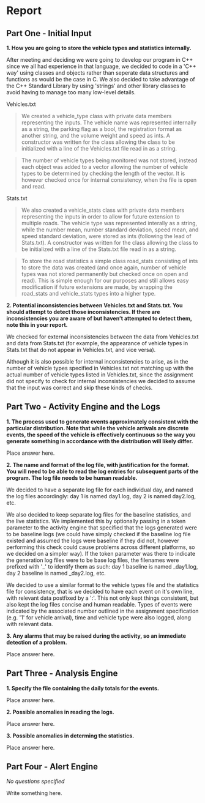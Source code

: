 # Report

## Part One - Initial Input

**1. How you are going to store the vehicle types and statistics internally.**

After meeting and deciding we were going to develop our program in C++ since we all had experience in that language, we decided to code in a 'C++ way' using classes and objects rather than seperate data structures and functions as would be the case in C. We also decided to take advantage of the C++ Standard Library by using 'strings' and other library classes to avoid having to manage too many low-level details.

Vehicles.txt

>We created a vehicle_type class with private data members representing the inputs. The vehicle name was represented internally as a string, the parking flag as a bool, the registration format as another string, and the volume weight and speed as ints. A constructor was written for the class allowing the class to be initialized with a line of the Vehicles.txt file read in as a string.

>The number of vehicle types being monitored was not stored, instead each object was added to a vector allowing the number of vehicle types to be determined by checking the length of the vector. It is however checked once for internal consistency, when the file is open and read.

Stats.txt

>We also created a vehicle_stats class with private data members representing the inputs in order to allow for future extension to multiple roads. The vehicle type was represented interally as a string, while the number mean, number standard deviation, speed mean, and speed standard deviation, were stored as ints (following the lead of Stats.txt). A constructor was written for the class allowing the class to be initialized with a line of the Stats.txt file read in as a string.

>To store the road statistics a simple class road_stats consisting of ints to store the data was created (and once again, number of vehicle types was not stored permanently but checked once on open and read). This is simple enough for our purposes and still allows easy modification if future extensions are made, by wrapping the road_stats and vehicle_stats types into a higher type.

**2. Potential inconsistencies between Vehicles.txt and Stats.txt. You should attempt to detect those inconsistencies. If there are inconsistencies you are aware of but haven’t attempted to detect them, note this in your report.**

We checked for external inconsistencies between the data from Vehicles.txt and data from Stats.txt (for example, the appearance of vehicle types in Stats.txt that do not appear in Vehicles.txt, and vice versa).

Although it is also possible for internal inconsistencies to arise, as in the number of vehicle types specified in Vehicles.txt not matching up with the actual number of vehicle types listed in Vehicles.txt, since the assignment did not specify to check for internal inconsistencies we decided to assume that the input was correct and skip these kinds of checks.

## Part Two - Activity Engine and the Logs

**1. The process used to generate events approximately consistent with the particular distribution. Note that while the vehicle arrivals are discrete events, the speed of the vehicle is effectively continuous so the way you generate something in accordance with the distribution will likely differ.**

Place answer here.

**2. The name and format of the log file, with justification for the format. You will need to be able to read the log entries for subsequent parts of the program. The log file needs to be human readable.**

We decided to have a separate log file for each individual day, and named the log files accordingly: day 1 is named day1.log, day 2 is named day2.log, etc.

We also decided to keep separate log files for the baseline statistics, and the live statistics. We implemented this by optionally passing in a token parameter to the activity engine that specified that the logs generated were to be baseline logs (we could have simply checked if the baseline log file existed and assumed the logs were baseline if they did not, however performing this check could cause problems across different platforms, so we decided on a simpler way). If the token parameter was there to indicate the generation log files were to be base log files, the filenames were prefixed with '_' to identify them as such: day 1 baseline is named _day1.log, day 2 baseline is named _day2.log, etc.

We decided to use a similar format to the vehicle types file and the statistics file for consistency, that is we decided to have each event on it's own line, with relevant data postfixed by a ':'. This not only kept things consistent, but also kept the log files concise and human readable. Types of events were indicated by the associated number outlined in the assignment specification (e.g. '1' for vehicle arrival), time and vehicle type were also logged, along with relevant data.

**3. Any alarms that may be raised during the activity, so an immediate detection of a problem.**

Place answer here.

## Part Three - Analysis Engine

**1. Specify the file containing the daily totals for the events.**

Place answer here.

**2. Possible anomalies in reading the logs.**

Place answer here.

**3. Possible anomalies in determing the statistics.**

Place answer here.

## Part Four - Alert Engine

*No questions specified*

Write something here.

